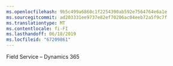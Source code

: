 ```yaml
---
ms.openlocfilehash: 9b5c499a6860c1f2254390ab592e7564764e6a1e
ms.sourcegitcommit: ad203331ee9737e82ef70206ac04eeb72a5f9c7f
ms.translationtype: MT
ms.contentlocale: fi-FI
ms.lasthandoff: 06/18/2019
ms.locfileid: "67209861"
---
```

Field Service – Dynamics 365